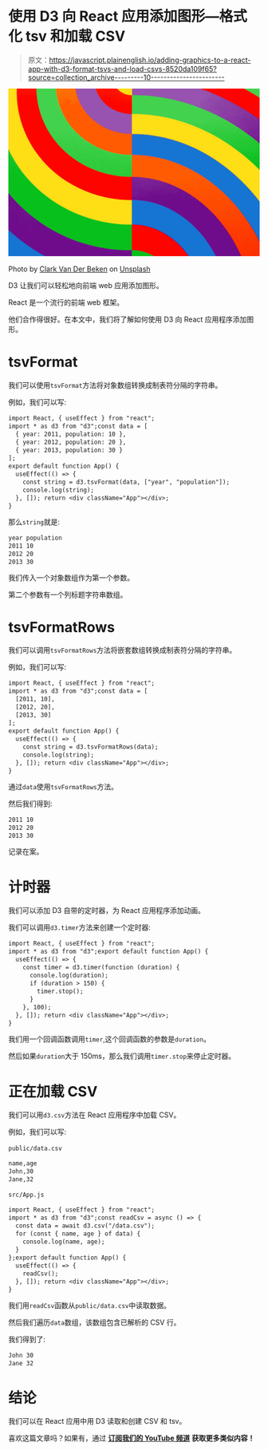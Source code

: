# 使用 D3 向 React 应用添加图形—格式化 tsv 和加载 CSV

> 原文：<https://javascript.plainenglish.io/adding-graphics-to-a-react-app-with-d3-format-tsvs-and-load-csvs-8520da109f65?source=collection_archive---------10----------------------->

![](img/d4b13d8b015cb355a1f1042d980b2f94.png)

Photo by [Clark Van Der Beken](https://unsplash.com/@snapsbyclark?utm_source=medium&utm_medium=referral) on [Unsplash](https://unsplash.com?utm_source=medium&utm_medium=referral)

D3 让我们可以轻松地向前端 web 应用添加图形。

React 是一个流行的前端 web 框架。

他们合作得很好。在本文中，我们将了解如何使用 D3 向 React 应用程序添加图形。

# tsvFormat

我们可以使用`tsvFormat`方法将对象数组转换成制表符分隔的字符串。

例如，我们可以写:

```
import React, { useEffect } from "react";
import * as d3 from "d3";const data = [
  { year: 2011, population: 10 },
  { year: 2012, population: 20 },
  { year: 2013, population: 30 }
];
export default function App() {
  useEffect(() => {
    const string = d3.tsvFormat(data, ["year", "population"]);
    console.log(string);
  }, []); return <div className="App"></div>;
}
```

那么`string`就是:

```
year population
2011 10
2012 20
2013 30
```

我们传入一个对象数组作为第一个参数。

第二个参数有一个列标题字符串数组。

# tsvFormatRows

我们可以调用`tsvFormatRows`方法将嵌套数组转换成制表符分隔的字符串。

例如，我们可以写:

```
import React, { useEffect } from "react";
import * as d3 from "d3";const data = [
  [2011, 10],
  [2012, 20],
  [2013, 30]
];
export default function App() {
  useEffect(() => {
    const string = d3.tsvFormatRows(data);
    console.log(string);
  }, []); return <div className="App"></div>;
}
```

通过`data`使用`tsvFormatRows`方法。

然后我们得到:

```
2011 10
2012 20
2013 30
```

记录在案。

# 计时器

我们可以添加 D3 自带的定时器，为 React 应用程序添加动画。

我们可以调用`d3.timer`方法来创建一个定时器:

```
import React, { useEffect } from "react";
import * as d3 from "d3";export default function App() {
  useEffect(() => {
    const timer = d3.timer(function (duration) {
      console.log(duration);
      if (duration > 150) {
        timer.stop();
      }
    }, 100);
  }, []); return <div className="App"></div>;
}
```

我们用一个回调函数调用`timer`,这个回调函数的参数是`duration`。

然后如果`duration`大于 150ms，那么我们调用`timer.stop`来停止定时器。

# 正在加载 CSV

我们可以用`d3.csv`方法在 React 应用程序中加载 CSV。

例如，我们可以写:

`public/data.csv`

```
name,age
John,30
Jane,32
```

`src/App.js`

```
import React, { useEffect } from "react";
import * as d3 from "d3";const readCsv = async () => {
  const data = await d3.csv("/data.csv");
  for (const { name, age } of data) {
    console.log(name, age);
  }
};export default function App() {
  useEffect(() => {
    readCsv();
  }, []); return <div className="App"></div>;
}
```

我们用`readCsv`函数从`public/data.csv`中读取数据。

然后我们遍历`data`数组，该数组包含已解析的 CSV 行。

我们得到了:

```
John 30 
Jane 32
```

# 结论

我们可以在 React 应用中用 D3 读取和创建 CSV 和 tsv。

喜欢这篇文章吗？如果有，通过 [**订阅我们的 YouTube 频道**](https://www.youtube.com/channel/UCtipWUghju290NWcn8jhyAw?sub_confirmation=true) **获取更多类似内容！**